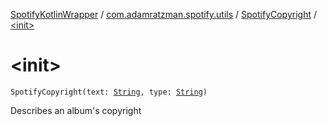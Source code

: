 [SpotifyKotlinWrapper](../../index.md) / [com.adamratzman.spotify.utils](../index.md) / [SpotifyCopyright](index.md) / [&lt;init&gt;](./-init-.md)

# &lt;init&gt;

`SpotifyCopyright(text: `[`String`](https://kotlinlang.org/api/latest/jvm/stdlib/kotlin/-string/index.html)`, type: `[`String`](https://kotlinlang.org/api/latest/jvm/stdlib/kotlin/-string/index.html)`)`

Describes an album's copyright

